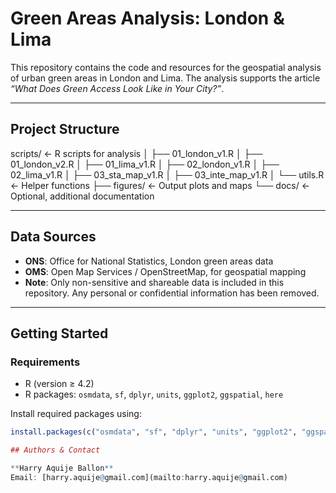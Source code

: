 # Green Areas Analysis: London & Lima

This repository contains the code and resources for the geospatial analysis of urban green areas in London and Lima. The analysis supports the article *“What Does Green Access Look Like in Your City?”*.

---

## Project Structure
scripts/ <- R scripts for analysis
│ ├── 01_london_v1.R
│ ├── 01_london_v2.R
│ ├── 01_lima_v1.R
│ ├── 02_london_v1.R
│ ├── 02_lima_v1.R
│ ├── 03_sta_map_v1.R
│ ├── 03_inte_map_v1.R
│ └── utils.R <- Helper functions
├── figures/ <- Output plots and maps
└── docs/ <- Optional, additional documentation

---

## Data Sources

- **ONS**: Office for National Statistics, London green areas data  
- **OMS**: Open Map Services / OpenStreetMap, for geospatial mapping  
- **Note**: Only non-sensitive and shareable data is included in this repository. Any personal or confidential information has been removed.

---

## Getting Started

### Requirements

- R (version ≥ 4.2)
- R packages: `osmdata`, `sf`, `dplyr`, `units`, `ggplot2`, `ggspatial`, `here`

Install required packages using:

```r
install.packages(c("osmdata", "sf", "dplyr", "units", "ggplot2", "ggspatial", "here"))

## Authors & Contact

**Harry Aquije Ballon**   
Email: [harry.aquije@gmail.com](mailto:harry.aquije@gmail.com)
